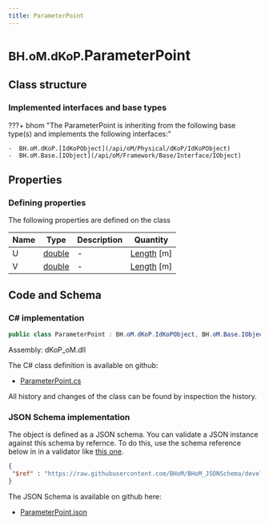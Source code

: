 ```yaml
---
title: ParameterPoint
---
```


# <small>BH.oM.dKoP.</small>**ParameterPoint**



## Class structure

### Implemented interfaces and base types

???+ bhom "The ParameterPoint is inheriting from the following base type(s) and implements the following interfaces:"

    -  BH.oM.dKoP.[IdKoPObject](/api/oM/Physical/dKoP/IdKoPObject)
    -  BH.oM.Base.[IObject](/api/oM/Framework/Base/Interface/IObject)


## Properties



### Defining properties

The following properties are defined on the class

| Name             | Type             | Description      | Quantity         |
|------------------|------------------|------------------|------------------|
| U | [double](https://learn.microsoft.com/en-us/dotnet/api/System.Double?view=netstandard-2.0) | - | [Length](/api/oM/Dimensional/Quantities/Attributes/Length) [m] |
| V | [double](https://learn.microsoft.com/en-us/dotnet/api/System.Double?view=netstandard-2.0) | - | [Length](/api/oM/Dimensional/Quantities/Attributes/Length) [m] |


## Code and Schema

### C# implementation

``` C# title="C#"
public class ParameterPoint : BH.oM.dKoP.IdKoPObject, BH.oM.Base.IObject
```

Assembly: dKoP_oM.dll

The C# class definition is available on github:

- [ParameterPoint.cs](https://github.com/BHoM/dKoP_Toolkit/blob/develop/dKoP_oM/Geometry\ParameterPoint.cs)

All history and changes of the class can be found by inspection the history.
### JSON Schema implementation

The object is defined as a JSON schema. You can validate a JSON instance against this schema by refernce. To do this, use the schema reference below in in a validator like [this one](https://www.jsonschemavalidator.net/).

``` json title="JSON Schema"
{
 "$ref" : "https://raw.githubusercontent.com/BHoM/BHoM_JSONSchema/develop/dKoP_oM/ParameterPoint.json"
}
```

The JSON Schema is available on github here:

- [ParameterPoint.json](https://github.com/BHoM/BHoM_JSONSchema/blob/develop/dKoP_oM/ParameterPoint.json)
